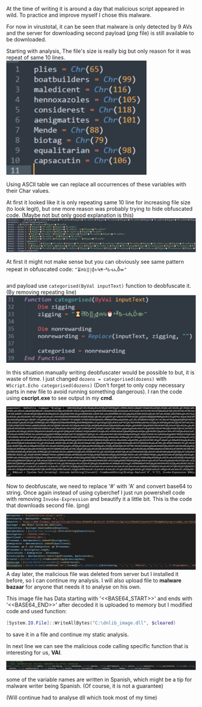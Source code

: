 At the time of writing it is around a day that malicious script appeared in wild. To practice and improve myself I chose this malware.

For now in virustotal, it can be seen that malware is only detected by 9 AVs and the server for downloading second payload (*png* file) is still available to be downloaded. 

Starting with analysis, The file's size is really big but only reason for it was repeat of same 10 lines. 
![1|500](https://github.com/basicacc/basicacc.github.io/blob/main/My_analysis/Malware_4/1.png?raw=true)

Using ASCII table we can replace all occurrences of these variables with their Char values.

At first it looked like it is only repeating same 10 line for increasing file size (to look legit), but one more reason was probably trying to hide obfuscated code. (Maybe not but only good explanation is this)
![1|1000](https://github.com/basicacc/basicacc.github.io/blob/main/My_analysis/Malware_4/2.png?raw=true)

At first it might not make sense but you can obviously see same pattern repeat in obfuscated code:
`"⏳लბ⣿༑₫ᨑԿ🖲ᅫҌ⊣ሒȪ⟚"`

and payload use `categorised(ByVal inputText)` function to deobfuscate it. (By removing repeating line)
![1|800](https://github.com/basicacc/basicacc.github.io/blob/main/My_analysis/Malware_4/3.png?raw=true)

In this situation manually writing deobfuscater  would be possible to but, it is waste of time. I just changed `dozens = categorised(dozens)` with `WScript.Echo categorised(dozens)` (Don't forget to only copy necessary parts in new file to avoid running something dangerous). I ran the code using **cscript.exe** to see output in my **cmd**.

![1|800](https://github.com/basicacc/basicacc.github.io/blob/main/My_analysis/Malware_4/4.png?raw=true)

Now to deobfuscate, we need to replace '#' with 'A' and convert base64 to string. Once again instead of using cyberchef I just run powershell code with removing `Invoke-Expression` and beautify it a little bit. This is the code that downloads second file. (png)

![1|800](https://github.com/basicacc/basicacc.github.io/blob/main/My_analysis/Malware_4/5.png?raw=true)
A day later, the malicious file was deleted from server but I installed it before, so I can continue my analysis. I will also upload file to **malware bazaar** for anyone that needs it to analyse on his own.

This image file has Data starting with '<<BASE64_START>>' and ends with '<<BASE64_END>>' after decoded it is uploaded to memory but I modified code and used function:
```ps1
[System.IO.File]::WriteAllBytes("C:\dnlib_image.dll", $cleared)
```

to save it in a file and continue my static analysis.

In next line we can see the malicious code calling specific function that is interesting for us, **VAI**.

![1|1000](https://github.com/basicacc/basicacc.github.io/blob/main/My_analysis/Malware_4/6.png?raw=true)

some of the variable names are written in Spanish, which might be a tip for malware writer being Spanish. (Of course, it is not a guarantee) 

(Will continue had to analyse dll which took most of my time)